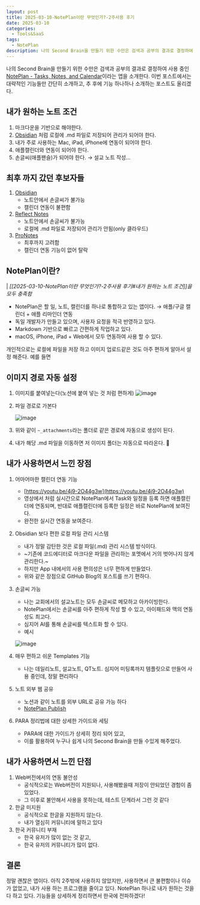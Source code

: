 ```yaml
---
layout: post
title: 2025-03-10-NotePlan이란 무엇인가?-2주사용 후기
date: 2025-03-10
categories:
  - Tools&SaaS
tags:
  - NotePlan
description: 나의 Second Brain을 만들기 위한 수만은 검색과 공부의 결과로 결정하여 사용 중인 NotePlan이라는 앱을 소개한다. 이번 포스트에서는 대략적인 기능들만 간단히 소개하고, 추 후에 기능 하나하나 소개하는 포스트도 올리겠다.
---
```


나의 Second Brain을 만들기 위한 수만은 검색과 공부의 결과로 결정하여 사용 중인 [NotePlan - Tasks, Notes, and Calendar](https://noteplan.co)이라는 앱을 소개한다.
이번 포스트에서는 대략적인 기능들만 간단히 소개하고, 추 후에 기능 하나하나 소개하는 포스트도 올리겠다.

## 내가 원하는 노트 조건
1. 마크다운을 기반으로 해야한다. 
2. [Obsidian](https://obsidian.md) 처럼 로컬에 .md 파일로 저장되어 관리가 되어야 한다.
3. 내가 주로 사용하는 Mac, iPad, iPhone에 연동이 되어야 한다. 
4. 애플캘린더와 연동이 되어야 한다.
5. 손글씨(애플팬슬)가 되어야 한다. → 설교 노트 작성...

## 최후 까지 갔던 후보자들
1. [Obsidian](https://obsidian.md) 
	- 노트안에서 손글씨가 불가능
	- 캘린더 연동이 불편함
2. [Reflect Notes](https://reflect.app)
	- 노트안에서 손글씨가 불가능
	- 로컬에 .md 파일로 저장되어 관리가 안됨(only 클라우드)
3. [ProNotes](https://www.pronotes.app)
	- 최후까지 고려함
	- 캘린더 연동 기능이 없어 탈락
	
## NotePlan이란?
| *[[2025-03-10-NotePlan이란 무엇인가?-2주사용 후기#내가 원하는 노트 조건]]을 모두 충족함*
- NotePlan은 할 일, 노트, 캘린더를 하나로 통합하고 있는 앱이다. → 애플/구글 캘린더 + 애플 리마인더 연동
- 독일 개발자가 만들고 있으며, 사용자 요청을 적극 반영하고 있다.
- Markdown 기반으로 빠르고 간편하게 작업하고 있다.
- macOS, iPhone, iPad + Web에서 모두 연동하여 사용 할 수 있다.

개인적으로는 로컬에 파일을 저장 하고 이미지 업로드같은 것도 아주 편하게 알아서 설정 해준다.
예를 들면

## 이미지 경로 자동 설정
1. 이미지를 붙여넣는다(노션에 붙여 넣는 것 처럼 편하게)
	![image](NotePlan%E1%84%8B%E1%85%B5%E1%84%85%E1%85%A1%E1%86%AB%20%E1%84%86%E1%85%AE%E1%84%8B%E1%85%A5%E1%86%BA%E1%84%8B%E1%85%B5%E1%86%AB%E1%84%80%E1%85%A1-2%E1%84%8C%E1%85%AE%E1%84%89%E1%85%A1%E1%84%8B%E1%85%AD%E1%86%BC%20%E1%84%92%E1%85%AE%E1%84%80%E1%85%B5_attachments/6DD37FE8-1F2B-42F7-8D22-5C0F6C3B4583.png)
2. 파일 경로로 가본다
	
	![image](NotePlan%E1%84%8B%E1%85%B5%E1%84%85%E1%85%A1%E1%86%AB%20%E1%84%86%E1%85%AE%E1%84%8B%E1%85%A5%E1%86%BA%E1%84%8B%E1%85%B5%E1%86%AB%E1%84%80%E1%85%A1-2%E1%84%8C%E1%85%AE%E1%84%89%E1%85%A1%E1%84%8B%E1%85%AD%E1%86%BC%20%E1%84%92%E1%85%AE%E1%84%80%E1%85%B5_attachments/468EAEE6-B2EC-479F-BD0F-46FA7462E1CC.png)
3. 위와 같이 `~_attachments`라는  폴더로 같은 경로에 자동으로 생성이 된다.
4. 내가 해당 .md 파일을 이동하면 저 이미지 폴더는 자동으로 따라온다. 👏

## 내가 사용하면서 느낀 장점
1. 어마어마한 캘린더 연동 기능
	- [https://youtu.be/4j9-2O44g3w](https://youtu.be/4j9-2O44g3w)
	- 영상에서 처럼 실시간으로 NotePlan에서 Task와 일정을 등록 하면 애플캘린더에 연동되며, 반대로 애플캘린더에 등록한 일정은 바로 NotePlan에 보여진다.
	- 완전한 실시간 연동을 보여준다.
2. Obsidian 보다 편한 로컬 파일 관리 시스템
	- 내가 정말 감탄한 것은 로컬 파일(.md) 관리 시스템 방식이다.
	- ~기존에 코드에디터로 마크다운 파일을 관리하는 포멧에서 거의 벗어나지 않게 관리한다.~ 
	- 하지만 App 내에서의 사용 편의성은 너무 편하게 만들었다. 
	- 위와 같은 장점으로 GitHub Blog의 포스트를 쓰기 편하다.
3. 손글씨 가능
	- 나는 교회에서의 설교노트는 모두 손글씨로 메모하고 아카이빙한다.
	- NotePlan에서는 손글씨를 아주 편하게 작성 할 수 있고, 아이패드와 맥의 연동성도 최고다.
	- 심지어 AI를 통해 손글씨를 텍스트화 할 수 있다. 
	- 예시

	![image](NotePlan%E1%84%8B%E1%85%B5%E1%84%85%E1%85%A1%E1%86%AB%20%E1%84%86%E1%85%AE%E1%84%8B%E1%85%A5%E1%86%BA%E1%84%8B%E1%85%B5%E1%86%AB%E1%84%80%E1%85%A1-2%E1%84%8C%E1%85%AE%E1%84%89%E1%85%A1%E1%84%8B%E1%85%AD%E1%86%BC%20%E1%84%92%E1%85%AE%E1%84%80%E1%85%B5_attachments/33F99285-754A-488D-9F82-08AD568BE2FB.png)
4. 매우 편하고 쉬운 Templates 기능
	- 나는 데일리노트, 설교노트, QT노트. 심지어 미팅록까지 템플릿으로 만들어 사용 중인데, 정말 편리하다
5. 노트 외부 웹 공유
	- 노션과 같이 노트를 외부 URL로 공유 가능 하다
	- [NotePlan Publish](https://noteplan.co/n/7EE1A78F-6D19-4C52-B776-ED6A703AFCAE)
6. PARA 정리법에 대한 상세한 가이드와 세팅
	- PARA에 대한 가이드가 상세히 정리 되어 있고, 
	- 이를 활용하여 누구나 쉽게 나의 Second Brain을 만들 수있게 해주었다.

## 내가 사용하면서 느낀 단점
1. Web버전에서의 연동 불안성
	- 공식적으로는 Web버전이 지원되나, 사용해봤을때 저장이 안되었던 경험이 좀 있었다. 
	- 그 이후로 불안해서 사용을 못하는데, 테스트 단계라서 그런 것 같다
2. 한글 미지원
	- 공식적으로 한글을 지원하지 않는다. 
	- 내가 열심히 커뮤니티에 말하고 있다
3. 한국 커뮤니티 부재
	- 한국 유저가 많이 없는 것 같고,
	- 한국 유저의 커뮤니티가 많이 없다.

## 결론
정말 괜찮은 앱이다.
아직 2주밖에 사용하지 않았지만, 사용하면서 큰 불편함이나 이슈가 없었고, 
내가 사용 하는 프로그램을 줄이고 있다. 
NotePlan 하나로 내가 원하는 것을 다 하고 있다. 기능들을 상세하게 정리하면서 한국에 전파하겠다!

